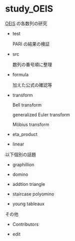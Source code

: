 # study_OEIS

[OEIS](https://oeis.org/) の各数列の研究

- test
 
    PARI の結果の検証

- src

    数列の番号順に整理
    
- formula

    加えた公式の確認等
    
- transform

    Bell transform
    
    generalized Euler transform

    Möbius transform
    
- eta_product

- linear

以下個別の話題

- graphillion

- domino

- addtion triangle

- staircase polyomino

- young tableaux

その他

- Contributors

- edit
